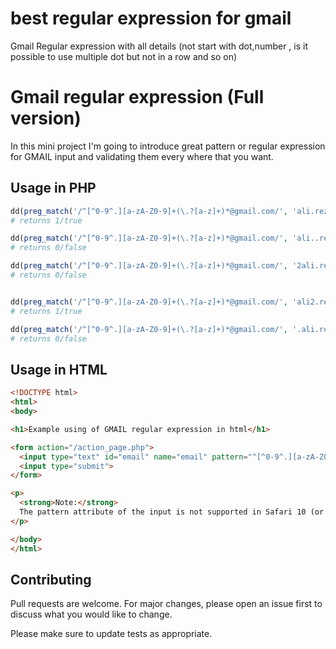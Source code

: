 # best regular expression for gmail
Gmail Regular expression with all details (not start with dot,number , is it possible to use multiple dot but not in a row and so on)


# Gmail regular expression (Full version)

In this mini project I'm going to introduce great pattern or regular expression for GMAIL input and validating them every where that you want.


## Usage in PHP

```php
dd(preg_match('/^[^0-9^.][a-zA-Z0-9]+(\.?[a-z]+)*@gmail.com/', 'ali.rezvaniara@gmail.com'))
# returns 1/true

dd(preg_match('/^[^0-9^.][a-zA-Z0-9]+(\.?[a-z]+)*@gmail.com/', 'ali..rezvaniara@gmail.com'))
# returns 0/false

dd(preg_match('/^[^0-9^.][a-zA-Z0-9]+(\.?[a-z]+)*@gmail.com/', '2ali.rezvaniara@gmail.com'))
# returns 0/false


dd(preg_match('/^[^0-9^.][a-zA-Z0-9]+(\.?[a-z]+)*@gmail.com/', 'ali2.rezvaniara@gmail.com'))
# returns 1/true

dd(preg_match('/^[^0-9^.][a-zA-Z0-9]+(\.?[a-z]+)*@gmail.com/', '.ali.rezvaniara@gmail.com'))
# returns 0/false

```


## Usage in HTML

```html
<!DOCTYPE html>
<html>
<body>

<h1>Example using of GMAIL regular expression in html</h1>

<form action="/action_page.php">
  <input type="text" id="email" name="email" pattern="^[^0-9^.][a-zA-Z0-9]+(\.?[a-z]+)*@gmail.com" >
  <input type="submit">
</form>

<p>
  <strong>Note:</strong>
  The pattern attribute of the input is not supported in Safari 10 (or earlier).
</p>

</body>
</html>


```

## Contributing
Pull requests are welcome. For major changes, please open an issue first to discuss what you would like to change.

Please make sure to update tests as appropriate.

